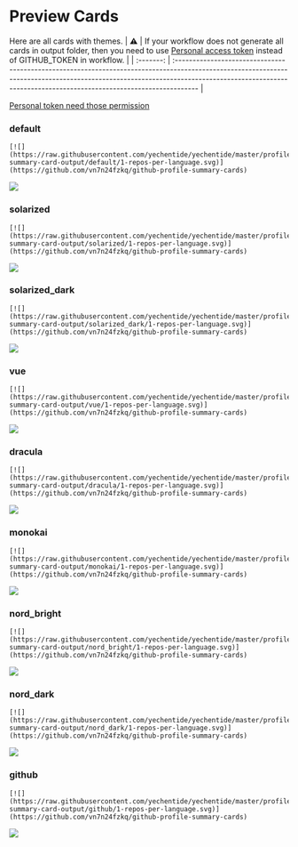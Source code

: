 
# Preview Cards

Here are all cards with themes.
| :warning: | If your workflow does not generate all cards in output folder, then you need to use [Personal access token](https://docs.github.com/en/actions/configuring-and-managing-workflows/creating-and-storing-encrypted-secrets) instead of GITHUB_TOKEN in workflow. |
| :-------: | :------------------------------------------------------------------------------------------------------------------------------------------------------------------------------------------------------------------------------------------------ |

[Personal token need those permission](https://github.com/vn7n24fzkq/github-profile-summary-cards/wiki/Personal-access-token-permissions)


### default


```
[![](https://raw.githubusercontent.com/yechentide/yechentide/master/profile-summary-card-output/default/1-repos-per-language.svg)](https://github.com/vn7n24fzkq/github-profile-summary-cards)
```
![](https://raw.githubusercontent.com/yechentide/yechentide/master/profile-summary-card-output/default/1-repos-per-language.svg)


### solarized


```
[![](https://raw.githubusercontent.com/yechentide/yechentide/master/profile-summary-card-output/solarized/1-repos-per-language.svg)](https://github.com/vn7n24fzkq/github-profile-summary-cards)
```
![](https://raw.githubusercontent.com/yechentide/yechentide/master/profile-summary-card-output/solarized/1-repos-per-language.svg)


### solarized_dark


```
[![](https://raw.githubusercontent.com/yechentide/yechentide/master/profile-summary-card-output/solarized_dark/1-repos-per-language.svg)](https://github.com/vn7n24fzkq/github-profile-summary-cards)
```
![](https://raw.githubusercontent.com/yechentide/yechentide/master/profile-summary-card-output/solarized_dark/1-repos-per-language.svg)


### vue


```
[![](https://raw.githubusercontent.com/yechentide/yechentide/master/profile-summary-card-output/vue/1-repos-per-language.svg)](https://github.com/vn7n24fzkq/github-profile-summary-cards)
```
![](https://raw.githubusercontent.com/yechentide/yechentide/master/profile-summary-card-output/vue/1-repos-per-language.svg)


### dracula


```
[![](https://raw.githubusercontent.com/yechentide/yechentide/master/profile-summary-card-output/dracula/1-repos-per-language.svg)](https://github.com/vn7n24fzkq/github-profile-summary-cards)
```
![](https://raw.githubusercontent.com/yechentide/yechentide/master/profile-summary-card-output/dracula/1-repos-per-language.svg)


### monokai


```
[![](https://raw.githubusercontent.com/yechentide/yechentide/master/profile-summary-card-output/monokai/1-repos-per-language.svg)](https://github.com/vn7n24fzkq/github-profile-summary-cards)
```
![](https://raw.githubusercontent.com/yechentide/yechentide/master/profile-summary-card-output/monokai/1-repos-per-language.svg)


### nord_bright


```
[![](https://raw.githubusercontent.com/yechentide/yechentide/master/profile-summary-card-output/nord_bright/1-repos-per-language.svg)](https://github.com/vn7n24fzkq/github-profile-summary-cards)
```
![](https://raw.githubusercontent.com/yechentide/yechentide/master/profile-summary-card-output/nord_bright/1-repos-per-language.svg)


### nord_dark


```
[![](https://raw.githubusercontent.com/yechentide/yechentide/master/profile-summary-card-output/nord_dark/1-repos-per-language.svg)](https://github.com/vn7n24fzkq/github-profile-summary-cards)
```
![](https://raw.githubusercontent.com/yechentide/yechentide/master/profile-summary-card-output/nord_dark/1-repos-per-language.svg)


### github


```
[![](https://raw.githubusercontent.com/yechentide/yechentide/master/profile-summary-card-output/github/1-repos-per-language.svg)](https://github.com/vn7n24fzkq/github-profile-summary-cards)
```
![](https://raw.githubusercontent.com/yechentide/yechentide/master/profile-summary-card-output/github/1-repos-per-language.svg)

